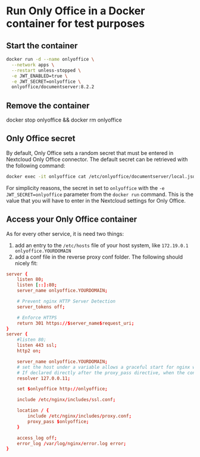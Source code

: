 # Run Only Office in a Docker container for test purposes

## Start the container
```sh
docker run -d --name onlyoffice \
  --network apps \
  --restart unless-stopped \
  -e JWT_ENABLED=true \
  -e JWT_SECRET=onlyoffice \
  onlyoffice/documentserver:8.2.2
```

## Remove the container
docker stop onlyoffice && docker rm onlyoffice

## Only Office secret

By default, Only Office sets a random secret that must be entered in Nextcloud Only Office connector. The default secret can be retrieved with the following command:

```sh
docker exec -it onlyoffice cat /etc/onlyoffice/documentserver/local.json | jq '.services.CoAuthoring.secret.session.string'
```

For simplicity reasons, the secret in set to `onlyoffice` with the `-e JWT_SECRET=onlyoffice` parameter from the `docker run` command. This is the value that you will have to enter in the Nextcloud settings for Only Office.

## Access your Only Office container

As for every other service, it is need two things:
1. add an entry to the `/etc/hosts` file of your host system, like `172.19.0.1 onlyoffice.YOURDOMAIN`
2. add a conf file in the reverse proxy conf folder. The following should nicely fit:

```conf
server {
    listen 80;
    listen [::]:80;
    server_name onlyoffice.YOURDOMAIN;

    # Prevent nginx HTTP Server Detection
    server_tokens off;

    # Enforce HTTPS
    return 301 https://$server_name$request_uri;
}
server {
    #listen 80;
    listen 443 ssl;
    http2 on;

    server_name onlyoffice.YOURDOMAIN;
    # set the host under a variable allows a graceful start for nginx when the container is down.
    # If declared directly after the proxy_pass directive, when the container is down, nginx throws an error and refuses to start.
    resolver 127.0.0.11;

    set $onlyoffice http://onlyoffice;

    include /etc/nginx/includes/ssl.conf;

    location / {
        include /etc/nginx/includes/proxy.conf;
        proxy_pass $onlyoffice;
    }

    access_log off;
    error_log /var/log/nginx/error.log error;
}
```
